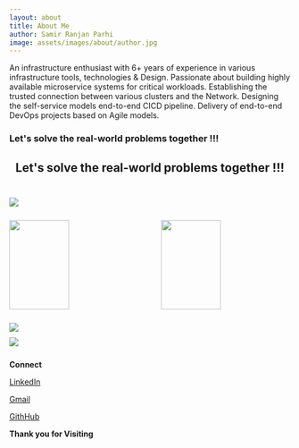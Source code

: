 ```yaml
---
layout: about
title: About Me
author: Samir Ranjan Parhi
image: assets/images/about/author.jpg
---
```


An infrastructure enthusiast with 6+ years of experience in various infrastructure tools, technologies & Design. Passionate about building highly available microservice systems for critical workloads. Establishing the trusted connection between various clusters and the Network. Designing the self-service models end-to-end CICD pipeline. Delivery of end-to-end DevOps projects based on Agile models. 

### Let's solve the real-world problems together !!! ###

 <h2 align="center"> Let's solve the real-world problems together !!! </h2>
 
 <img src="images/border.gif" width="1100px" height="10px">

<p><img align="center" src="https://github-readme-stats.vercel.app/api?username=samirparhi-dev&show_icons=true&custom_title=My GitHub Stats&count_private=true&theme=blueberry" /></p>

<img src="images/border.gif" width="1100px" height="10px"> 

<img align="left" src="https://github-readme-streak-stats.herokuapp.com/?user=samirparhi-dev&hide_border=true&theme=blueberry" width="46%" height="160px">

<img align="right" src="https://github-readme-stats.vercel.app/api/top-langs/?username=samirparhi-dev&layout=compact&theme=blueberry" width="46%" height="160px"/>

<img src="images/border.gif" width="1100px" height="10px"></h2>

<img src="https://github-profile-trophy.vercel.app/?username=samirparhi-dev&theme=blueberry&column=8&margin-w=10&margin-h=15 (https://github.com/ryo-ma/github-profile-trophy)">

<img src="images/border.gif" width="1100px" height="10px">

<img src="https://activity-graph.herokuapp.com/graph?username=samirparhi-dev&bg_color=FBFFFF&color=454848&line=0A2CEA&point=E7110B&hide_border=false" />
<img src="images/border.gif" width="1100px" height="10px">

**Connect**

[LinkedIn](https://www.linkedin.com/in/samir-parhi/)

[Gmail](samirparhi@gmail.com)

[GithHub](samirparhi-dev)


**Thank you for Visiting** 